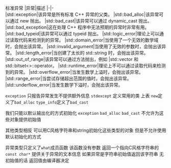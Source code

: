 标准异常
|异常|描述
|-|-	
|std::exception|该异常是所有标准 C++ 异常的父类。
|std::bad_alloc|该异常可以通过 new 抛出。
|std::bad_cast|该异常可以通过 dynamic_cast 抛出。
|std::bad_exception|这在处理 C++ 程序中无法预期的异常时非常有用。
|std::bad_typeid|该异常可以通过 typeid 抛出。
|std::logic_error|理论上可以通过读取代码来检测到的异常。
|std::domain_error|当使用了一个无效的数学域时，会抛出该异常。
|std::invalid_argument|当使用了无效的参数时，会抛出该异常。
|std::length_error|当创建了太长的 std::string 时，会抛出该异常。
|std::out_of_range|该异常可以通过方法抛出，例如 |std::vector 和 std::bitset<>::operator[]()。
|std::runtime_error|理论上不可以通过读取代码来检测到的异常。
|std::overflow_error|当发生数学上溢时，会抛出该异常。
|std::range_error|当尝试存储超出范围的值时，会抛出该异常。
|std::underflow_error|当发生数学下溢时，会抛出该异常。

`exception` 只报告异常发生不提供额外信息
`stdexcept` 定义常用的类 上表
`new`定义了`bad_alloc`
`type_info`定义了`bad_cast`

我们只能以默认输出化的方式初始化 `exception` `bad_alloc` `bad_cast` 不允许为这些对象提供初始值

其他类型相反 可以用C风格字符串和string初始化这些类型的对象 但是不允许使用默认初始化的方式

异常类型只定义了`what`成员函数 该函数没有参数 返回一个指向C风格字符串的`const char*` 提供关于异常的文本信息 
如果异常是字符串初始值返回该字符串 无初始值的话 返回值由编译器决定